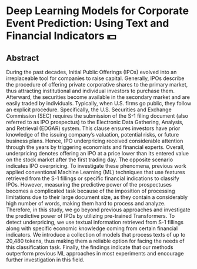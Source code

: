 # Deep Learning Models for Corporate Event Prediction: Using Text and Financial Indicators :dollar:

## Abstract
During the past decades, Initial Public Offerings (IPOs) evolved into an irreplaceable tool for companies to raise capital. Generally, IPOs describe the procedure of offering private corporative shares to the primary market, thus attracting institutional and individual investors to purchase them. Afterward, the securities become available in the secondary market and are easily traded by individuals. Typically, when U.S. firms go public, they follow an explicit procedure. Specifically, the U.S. Securities and Exchange Commission (SEC) requires the submission of the S-1 filing document (also referred to as IPO prospectus) to the Electronic Data Gathering, Analysis, and Retrieval (EDGAR) system. This clause ensures investors have prior knowledge of the issuing company’s valuation, potential risks, or future business plans. Hence, IPO underpricing received considerable attention through the years by triggering economists and financial experts. Overall, underpricing denotes offering an IPO at a price lower than its entered value on the stock market after the first trading day. The opposite scenario indicates IPO overpricing. To investigate these phenomena, previous work applied conventional Machine Learning (ML) techniques that use features retrieved from the S-1 fillings or specific financial indications to classify IPOs. However, measuring the predictive power of the prospectuses becomes a complicated task because of the imposition of processing limitations due to their large document size, as they contain a considerably high number of words, making them hard to process and analyze. Therefore, in this study, we go beyond previous approaches and investigate the predictive power of IPOs by utilizing pre-trained Transformers. To detect underpricing, we use textual information retrieved from S-1 fillings along with specific economic knowledge coming from certain financial indicators. We introduce a collection of models that process texts of up to 20,480 tokens, thus making them a reliable option for facing the needs of this classification task. Finally, the findings indicate that our methods outperform previous ML approaches in most experiments and encourage further investigation in this field.